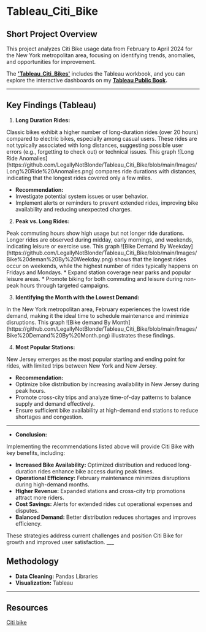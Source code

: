 # Tableau_Citi_Bike

## Short Project Overview

This project analyzes Citi Bike usage data from February to April 2024 for the New York metropolitan area, focusing on identifying trends, anomalies, and opportunities for improvement.

The **['Tableau_Citi_Bikes'](https://github.com/LegallyNotBlonde/Tableau_Citi_Bike/blob/main/Tableau_Citi_Bikes.twbx)** includes the Tableau workbook, and you can explore the interactive dashboards on my **[Tableau Public Book](https://public.tableau.com/app/profile/sabrina.linden/viz/Book4_17254336170670/MainStory?publish=yes).**
___

## Key Findings (Tableau)

1. **Long Duration Rides:** 
<p> Classic bikes exhibit a higher number of long-duration rides (over 20 hours) compared to electric bikes, especially among casual users. These rides are not typically associated with long distances, suggesting possible user errors (e.g., forgetting to check out) or technical issues.
This graph ![Long Ride Anomalies](https://github.com/LegallyNotBlonde/Tableau_Citi_Bike/blob/main/Images/Long%20Ride%20Anomalies.png) compares ride durations with distances, indicating that the longest rides covered only a few miles.

* **Recommendation:** 
* Investigate potential system issues or user behavior. 
* Implement alerts or reminders to prevent extended rides, improving bike availability and reducing unexpected charges.

2. **Peak vs. Long Rides:** 
<p> Peak commuting hours show high usage but not longer ride durations. Longer rides are observed during midday, early mornings, and weekends, indicating leisure or exercise use.
This graph ![Bike Demand By Weekday](https://github.com/LegallyNotBlonde/Tableau_Citi_Bike/blob/main/Images/Bike%20deman%20By%20Weekday.png) shows that the longest rides occur on weekends, while the highest number of rides typically happens on Fridays and Mondays.
* Expand station coverage near parks and popular leisure areas.
* Promote biking for both commuting and leisure during non-peak hours through targeted campaigns.


3. **Identifying the Month with the Lowest Demand:** 
<p> In the New York metropolitan area, February experiences the lowest ride demand, making it the ideal time to schedule maintenance and minimize disruptions.
This graph ![Bike demand By Month](https://github.com/LegallyNotBlonde/Tableau_Citi_Bike/blob/main/Images/Bike%20Demand%20By%20Month.png) illustrates these findings.

4. **Most Popular Stations:** 
<p> New Jersey emerges as the most popular starting and ending point for rides, with limited trips between New York and New Jersey.

* **Recommendation:**  
* Optimize bike distribution by increasing availability in New Jersey during peak hours.
* Promote cross-city trips and analyze time-of-day patterns to balance supply and demand effectively.
* Ensure sufficient bike availability at high-demand end stations to reduce shortages and congestion.
___

* **Conclusion:** 

<p> Implementing the recommendations listed above will provide Citi Bike with key benefits, including:

* **Increased Bike Availability:** Optimized distribution and reduced long-duration rides enhance bike access during peak times.
* **Operational Efficiency:** February maintenance minimizes disruptions during high-demand months.
* **Higher Revenue:** Expanded stations and cross-city trip promotions attract more riders.
* **Cost Savings:** Alerts for extended rides cut operational expenses and disputes.
* **Balanced Demand:** Better distribution reduces shortages and improves efficiency.

<p> These strategies address current challenges and position Citi Bike for growth and improved user satisfaction.
___

## Methodology
* **Data Cleaning:** Pandas Libraries
* **Visualization:** Tableau
___

## Resources
[Citi bike](https://citibikenyc.com/system-data)